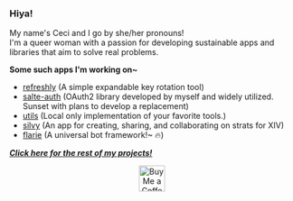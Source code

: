### Hiya!

My name's Ceci and I go by she/her pronouns! <br/>
I'm a queer woman with a passion for developing sustainable apps and libraries that aim to solve real problems.

**Some such apps I'm working on~**

- [refreshly](https://github.com/rain-cafe/refreshly) (A simple expandable key rotation tool)
- [salte-auth](https://github.com/salte-auth/salte-auth) (OAuth2 library developed by myself and widely utilized. Sunset with plans to develop a replacement)
- [utils](https://github.com/rain-cafe/utils) (Local only implementation of your favorite tools.)
- [silvy](https://github.com/rain-cafe-xiv/silvy) (An app for creating, sharing, and collaborating on strats for XIV)
- [flarie](https://github.com/rain-cafe/flarie) (A universal bot framework!~ 🔥)

**_[Click here for the rest of my projects!](https://cecilias.me)_**

<!-- Social icons section -->
<p align="center">
  <a href="https://ko-fi.com/cecis" target="_blank"><img height="46px" src="https://az743702.vo.msecnd.net/cdn/kofi3.png?v=0" title="Ko-fi" alt="Buy Me a Coffee" /></a>
</p>


